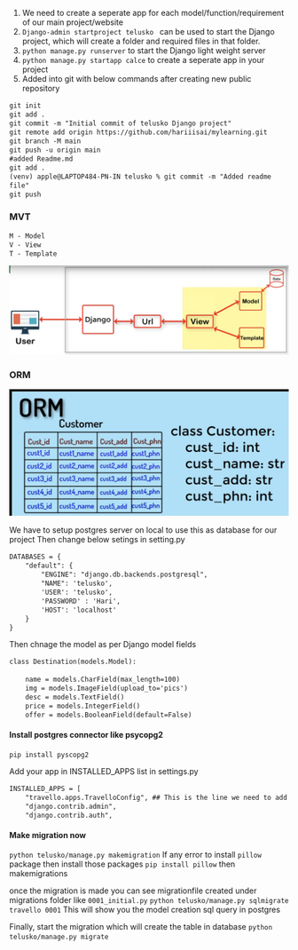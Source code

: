 1. We need to create a seperate app for each model/function/requirement of our main project/website
2. `Django-admin startproject telusko ` can be used to start the Django project, which will create a folder and required files in that folder.
3. `python manage.py runserver` to start the Django light weight server 
4. `python manage.py startapp calce` to create a seperate app in your project
5. Added into git with below commands after creating new public repository
```
git init
git add .
git commit -m "Initial commit of telusko Django project"
git remote add origin https://github.com/hariiisai/mylearning.git
git branch -M main
git push -u origin main
#added Readme.md
git add .
(venv) apple@LAPTOP484-PN-IN telusko % git commit -m "Added readme file"
git push
```
### MVT 
```
M - Model
V - View
T - Template
```

![image info](telusko/pictures/mvtimage.png)

### ORM

![image info](telusko/pictures/orm.png)

We have to setup postgres server on local to use this as database for our project
Then change below setings in setting.py
```
DATABASES = {
    "default": {
        "ENGINE": "django.db.backends.postgresql",
        "NAME": 'telusko',
        'USER': 'telusko',
        'PASSWORD' : 'Hari',
        'HOST': 'localhost'
    }
}
```

Then chnage the model as per Django model fields
```
class Destination(models.Model):
    
    name = models.CharField(max_length=100)
    img = models.ImageField(upload_to='pics')
    desc = models.TextField()
    price = models.IntegerField()
    offer = models.BooleanField(default=False)
```

#### Install postgres connector like psycopg2 
`pip install pyscopg2`

Add your app in INSTALLED_APPS list in settings.py 
```
INSTALLED_APPS = [
    "travello.apps.TravelloConfig", ## This is the line we need to add
    "django.contrib.admin",
    "django.contrib.auth",
```

#### Make migration now
`python telusko/manage.py makemigration`
If any error to install `pillow` package then install those packages
`pip install pillow` then makemigrations

once the migration is made you can see migrationfile created under migrations folder like `0001_initial.py`
`python telusko/manage.py sqlmigrate travello 0001`
This will show you the model creation sql query in postgres

Finally, start the migration which will create the table in database
`python telusko/manage.py migrate`